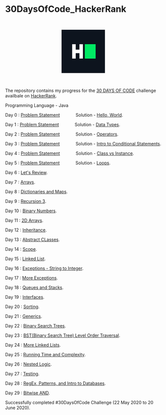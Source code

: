 # 30DaysOfCode_HackerRank

<p>&nbsp;</p>

<div align = "center">
<img src="hackerRankLogo.png" width="140" />
</div>

<p>&nbsp;</p>

The repository contains my progress for the [30 DAYS OF CODE](https://www.hackerrank.com/domains/tutorials/30-days-of-code) challenge availbale on [HackerRank](https://www.hackerrank.com/).

Programming Language - Java

Day 0 : [Problem Statement](https://www.hackerrank.com/challenges/30-hello-world/problem) &nbsp; &nbsp; &nbsp; &nbsp; &nbsp; &nbsp; Solution - [Hello, World](dayZero/Day0.java).

Day 1 : [Problem Statement](https://www.hackerrank.com/challenges/30-data-types/problem) &nbsp; &nbsp; &nbsp; &nbsp; &nbsp; &nbsp; Solution - [Data Types](dayOne/Day1.java).

Day 2 : [Problem Statement](https://www.hackerrank.com/challenges/30-operators/problem) &nbsp; &nbsp; &nbsp; &nbsp; &nbsp; &nbsp; Solution - [Operators](dayTwo/Day2.java).

Day 3 : [Problem Statement](https://www.hackerrank.com/challenges/30-conditional-statements/problem) &nbsp; &nbsp; &nbsp; &nbsp; &nbsp; &nbsp; Solution - [Intro to Conditional Statements](dayThree/Day3.java).

Day 4 : [Problem Statement](https://www.hackerrank.com/challenges/30-class-vs-instance/problem) &nbsp; &nbsp; &nbsp; &nbsp; &nbsp; &nbsp; Solution - [Class vs Instance](dayFour/Day4.java).

Day 5 : [Problem Statement](https://www.hackerrank.com/challenges/30-loops/problem) &nbsp; &nbsp; &nbsp; &nbsp; &nbsp; &nbsp; Solution - [Loops](dayFive/Day5.java).

Day 6 : [Let's Review](daySix/Day6.java).

Day 7 : [Arrays](daySeven/Day7.java).

Day 8 : [Dictionaries and Maps](dayEight/Day8.java).

Day 9 : [Recursion 3](dayNine/Day9.java).

Day 10 : [Binary Numbers](dayTen/Day10.java).

Day 11 : [2D Arrays](dayEleven/Day11.java).

Day 12 : [Inheritance](dayTwelve/Day12.java).

Day 13 : [Abstract CLasses](dayThirteen/Day13.java).

Day 14 : [Scope](dayFourteen/Day14.java).

Day 15 : [Linked List](dayFifteen/Day15.java).

Day 16 : [Exceptions - String to Integer](daySixteen/Day16.java).

Day 17 : [More Exceptions](daySeventeen/Day17.java).

Day 18 : [Queues and Stacks](dayEighteen/Day18.java).

Day 19 : [Interfaces](dayNineteen/Day19.java).

Day 20 : [Sorting](dayTwenty/Day20.java).

Day 21 : [Generics](dayTwentyOne/Day21.java).

Day 22 : [Binary Search Trees](dayTwentyTwo/Day22.java).

Day 23 : [BST(Binary Search Tree) Level Order Traversal](dayTwentyThree/Day23.java).

Day 24 : [More Linked Lists](dayTwentyFour/Day24.java).

Day 25 : [Running Time and Complexity](dayTwentyFive/Day25.java).

Day 26 : [Nested Logic](dayTwentySix/Day26.java).

Day 27 : [Testing](dayTwentySeven/Day27.java).

Day 28 : [RegEx, Patterns, and Intro to Databases](dayTwentyEight/Day28.java).

Day 29 : [Bitwise AND](dayTwentyNine/Day29.java).

Successfully completed #30DaysOfCode Challenge (22 May 2020 to 20 June 2020).